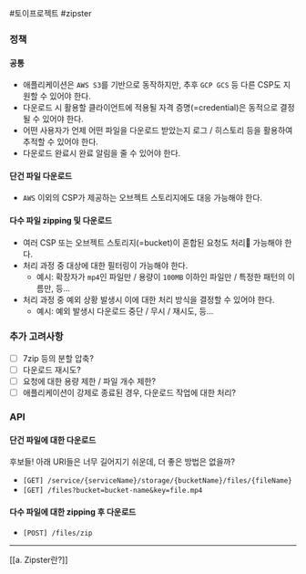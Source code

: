 #토이프로젝트 #zipster 

### 정책
#### 공통
- 애플리케이션은 `AWS S3`를 기반으로 동작하지만, 추후 `GCP GCS` 등 다른 CSP도 지원할 수 있어야 한다.
- 다운로드 시 활용할 클라이언트에 적용될 자격 증명(=credential)은 동적으로 결정될 수 있어야 한다.
- 어떤 사용자가 언제 어떤 파일을 다운로드 받았는지 로그 / 히스토리 등을 활용하여 추적할 수 있어야 한다.
- 다운로드 완료시 완료 알림을 줄 수 있어야 한다.
#### 단건 파일 다운로드
- `AWS` 이외의 CSP가 제공하는 오브젝트 스토리지에도 대응 가능해야 한다.
#### 다수 파일 zipping 및 다운로드
- 여러 CSP 또는 오브젝트 스토리지(=bucket)이 혼합된 요청도 처리 가능해야 한다.
- 처리 과정 중 대상에 대한 필터링이 가능해야 한다.
	- 예시: 확장자가 `mp4`인 파일만 / 용량이 `100MB` 이하인 파일만 / 특정한 패턴의 이름만, 등...
- 처리 과정 중 예외 상황 발생시 이에 대한 처리 방식을 결정할 수 있어야 한다.
	- 예시: 예외 발생시 다운로드 중단 / 무시 / 재시도, 등...
### 추가 고려사항
- [ ] 7zip 등의 분할 압축?
- [ ] 다운로드 재시도?
- [ ] 요청에 대한 용량 제한 / 파일 개수 제한?
- [ ] 애플리케이션이 강제로 종료된 경우, 다운로드 작업에 대한 처리?
### API
#### 단건 파일에 대한 다운로드
후보들! 아래 URI들은 너무 길어지기 쉬운데, 더 좋은 방법은 없을까?
- `[GET] /service/{serviceName}/storage/{bucketName}/files/{fileName}`
- `[GET] /files?bucket=bucket-name&key=file.mp4`
#### 다수 파일에 대한 zipping 후 다운로드
- `[POST] /files/zip`

---
[[a. Zipster란?]]
